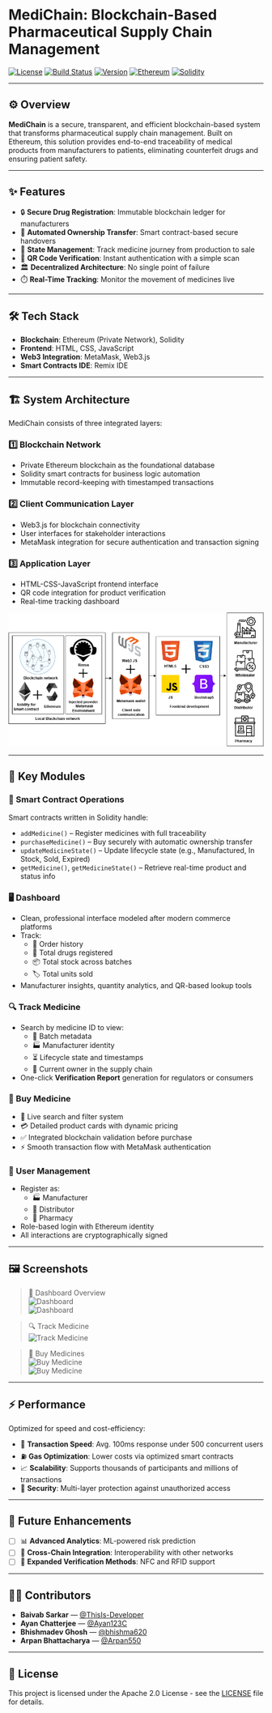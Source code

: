 # MediChain: Blockchain-Based Pharmaceutical Supply Chain Management

[![License](https://img.shields.io/badge/License-Apache%202.0-red.svg)](https://opensource.org/licenses/Apache-2.0)
[![Build Status](https://img.shields.io/badge/build-passing-brightgreen)](https://github.com/yourusername/medchain)
[![Version](https://img.shields.io/badge/version-1.0.0-blue)](https://github.com/yourusername/medchain/releases)
[![Ethereum](https://img.shields.io/badge/Ethereum-Powered-3C3C3D?logo=ethereum)](https://ethereum.org/)
[![Solidity](https://img.shields.io/badge/Solidity-%5E0.8.0-363636)](https://soliditylang.org/)

---

## ⚙️ Overview  

**MediChain** is a secure, transparent, and efficient blockchain-based system that transforms pharmaceutical supply chain management. Built on Ethereum, this solution provides end-to-end traceability of medical products from manufacturers to patients, eliminating counterfeit drugs and ensuring patient safety.  

---

## ✨ Features  

- 🔒 **Secure Drug Registration**: Immutable blockchain ledger for manufacturers  
- 🔁 **Automated Ownership Transfer**: Smart contract-based secure handovers  
- 🧭 **State Management**: Track medicine journey from production to sale  
- 📱 **QR Code Verification**: Instant authentication with a simple scan  
- 🏛️ **Decentralized Architecture**: No single point of failure  
- ⏱️ **Real-Time Tracking**: Monitor the movement of medicines live  

---

## 🛠️ Tech Stack  

- **Blockchain**: Ethereum (Private Network), Solidity  
- **Frontend**: HTML, CSS, JavaScript  
- **Web3 Integration**: MetaMask, Web3.js  
- **Smart Contracts IDE**: Remix IDE  

---

## 🏗️ System Architecture  

MediChain consists of three integrated layers:  

### 1️⃣ Blockchain Network  
- Private Ethereum blockchain as the foundational database  
- Solidity smart contracts for business logic automation  
- Immutable record-keeping with timestamped transactions  

### 2️⃣ Client Communication Layer  
- Web3.js for blockchain connectivity  
- User interfaces for stakeholder interactions  
- MetaMask integration for secure authentication and transaction signing  

### 3️⃣ Application Layer  
- HTML-CSS-JavaScript frontend interface  
- QR code integration for product verification  
- Real-time tracking dashboard  

![Architecture Diagram](./assets/architecture_diagram.png)  

---

## 🧩 Key Modules  

### 🔗 Smart Contract Operations  

Smart contracts written in Solidity handle:  

- `addMedicine()` – Register medicines with full traceability  
- `purchaseMedicine()` – Buy securely with automatic ownership transfer  
- `updateMedicineState()` – Update lifecycle state (e.g., Manufactured, In Stock, Sold, Expired)  
- `getMedicine()`, `getMedicineState()` – Retrieve real-time product and status info  

### 🖥️ Dashboard  

- Clean, professional interface modeled after modern commerce platforms  
- Track:  
  - 🧾 Order history  
  - 💊 Total drugs registered  
  - 📦 Total stock across batches  
  - 🏷️ Total units sold  
- Manufacturer insights, quantity analytics, and QR-based lookup tools  

### 🔍 Track Medicine  

- Search by medicine ID to view:  
  - 🧬 Batch metadata  
  - 🏭 Manufacturer identity  
  - ⏳ Lifecycle state and timestamps  
  - 👤 Current owner in the supply chain  
- One-click **Verification Report** generation for regulators or consumers  

### 🛒 Buy Medicine  

- 🔎 Live search and filter system  
- 💳 Detailed product cards with dynamic pricing  
- ✅ Integrated blockchain validation before purchase  
- ⚡ Smooth transaction flow with MetaMask authentication  

### 👥 User Management  

- Register as:  
  - 🏭 Manufacturer  
  - 🚚 Distributor  
  - 🏪 Pharmacy  
- Role-based login with Ethereum identity  
- All interactions are cryptographically signed  

---

## 🖼️ Screenshots  

> 🧾 Dashboard Overview  
> ![Dashboard](https://github.com/user-attachments/assets/f17bda53-9a86-46d3-bac4-358c5ffb6653)  
> ![Dashboard](https://github.com/user-attachments/assets/dd6f7ae8-4223-427e-941e-b524eec850e8)  

> 🔍 Track Medicine  
> ![Track Medicine](https://github.com/user-attachments/assets/084df5ed-6356-40f8-beaa-e985def44016)  

> 🛒 Buy Medicines  
> ![Buy Medicine](https://github.com/user-attachments/assets/03738613-ee51-46de-bd5e-664038ffd14c)  
> ![Buy Medicine](https://github.com/user-attachments/assets/8dc7550c-219b-4ecd-a9a7-32f0426af0c2)  

---

## ⚡ Performance  

Optimized for speed and cost-efficiency:  

- 🚀 **Transaction Speed**: Avg. 100ms response under 500 concurrent users  
- ⛽ **Gas Optimization**: Lower costs via optimized smart contracts  
- 📈 **Scalability**: Supports thousands of participants and millions of transactions  
- 🔐 **Security**: Multi-layer protection against unauthorized access  

---

## 🚀 Future Enhancements  

- [ ] 📊 **Advanced Analytics**: ML-powered risk prediction  
- [ ] 🔗 **Cross-Chain Integration**: Interoperability with other networks  
- [ ] 📡 **Expanded Verification Methods**: NFC and RFID support  

---

## 👨‍💻 Contributors  

- **Baivab Sarkar** — [@ThisIs-Developer](https://github.com/ThisIs-Developer)  
- **Ayan Chatterjee** — [@Ayan123C](https://github.com/Ayan123C)  
- **Bhishmadev Ghosh** — [@bhishma620](https://github.com/bhishma620)  
- **Arpan Bhattacharya** — [@Arpan550](https://github.com/Arpan550)  

---

## 📄 License  

This project is licensed under the Apache 2.0 License - see the [LICENSE](LICENSE) file for details.
